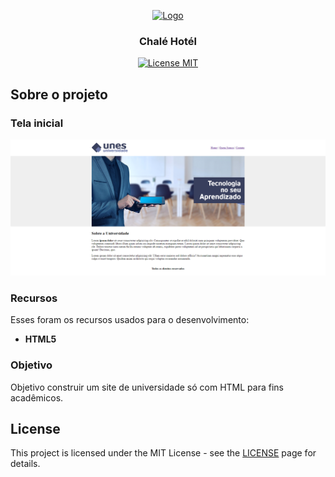 <p align="center">
  <a href="https://github.com/othneildrew/Best-README-Template">
    <img src="img/logo.png" alt="Logo">
  </a>

  <h3 align="center">Chalé Hotél</h3>
</p>

<p align="center">
  <a href="https://opensource.org/licenses/MIT">
    <img src="https://img.shields.io/badge/License-MIT-blue.svg" alt="License MIT">
  </a>
</p>

## Sobre o projeto
### Tela inicial

<img src="ProjetoFinalHtml/imagens/tela-inicial-unes.PNG" ></img>

### Recursos

Esses foram os recursos usados para o desenvolvimento:

- **HTML5** 

### Objetivo

Objetivo construir um site de universidade só com HTML para fins acadêmicos.

## License

This project is licensed under the MIT License - see the [LICENSE](https://opensource.org/licenses/MIT) page for details.
